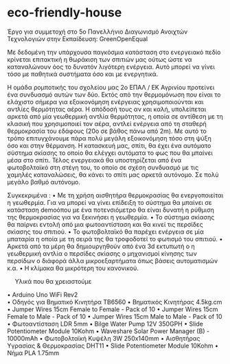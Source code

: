 # eco-friendly-house
Έργο για συμμετοχή στο 5ο Πανελλήνιο Διαγωνισμό Ανοιχτών Τεχνολογιών στην Εκπαίδευση: GreenOpenEqual

Με δεδομένη την υπάρχουσα παγκόσμια κατάσταση στο ενεργειακό πεδίο κρίνεται επιτακτική η θωράκιση των σπιτιών μας ούτως ώστε να καταναλώνουν όος το δυνατόν λιγότερη ενέργεια. Αυτό μπορεί να γίνει τόσο με παθητικά συστήματα όσο και με ενεργητικά. 


Η ομάδα ρομποτικής του σχολείου μας 2ο ΕΠΑΛ / ΕΚ Αγρινίου προτείνει ένα συνδυασμό αυτών των δύο. Εκτός από την θερμομόνωση που είναι το ελάχιστο σήμερα για εξοικονόμηση ενέργειας χρησιμοποιούνται και αντλίες θερμότητας αέρα. Η απόδοσή τους αν και καλή, υπολείπεται αρκετά από μία γεωθερμική αντλία θερμότητας, η οποία σε αντίθεση με τη κλασική που χρησιμοποιεί τον αέρα, αντλεί ενέργεια από τη σταθερή θερμοκρασία του εδάφους (20ο σε βάθος πάνω από 2m). Με αυτό το τρόπο επιτυγχάνουμε πάρα πολύ μεγάλη εξοικονόμηση τόσο στη ψύξη όσο και στην θέρμανση. Η κατασκευή μας, σπίτι, θα έχει ένα αυτόματο σύστημα σκίασης το οποίο θα ελέγχει αυτόματα το φως που θα μπαίνει μέσα στο σπίτι. Τέλος ενεργειακά θα υποστηρίζεται από ένα φωτοβολταϊκό στη στέγη του, το οποίο σε σχέση συνδυασμό με τις χαμηλές καταναλώσεις, θα κάνει το σπίτι μας αρκετά αυτόνομο. Σε πολύ μεγάλο βαθμό αυτόνομο.

Συγκεκριμένα :
•	Με τη χρήση αισθητήρα θερμοκρασίας θα ενεργοποιείται η γεωθερμία. Για να μπορεί να γίνει επίδειξη το σύστημα θα μπαίνει σε κατάσταση demoόπου με ένα ποτενσιόμετρο θα είναι δυνατή η ρύθμιση της θερμοκρασίας για να ξεκινήσει η γεωθερμία. 
•	Το σύστημα σκίασης θα παίρνει εντολή από μια φωτοαντίσταση και θα κινεί τις περσίδες σκίασης του σπιτιού. 
•	Το φωτοβολταϊκό θα παρέχει ενέργεια σε μία μπαταρία η οποία με τη σειρά της θα τροφοδοτεί το φωτισμό του σπιτιού. 
•	Αρκετά από τα μέρη θα δημιουργηθούν από ένα 3d εκτυπωτή 
o	η γεωθερμική αντλία
o	περσίδες σκίασης
o	μηχανισμοί κίνησης των περσίδων
o	διάφορά άλλα μικροεξαρτήματα όπως βάσεις αυτοματισμών κ.α.
•	Η κλίμακα θα μικρότερη του κανονικού. 


 
Υλικά που θα χρειαστούμε 


•	Arduino Uno WiFi Rev2 <br>
•	Οδηγός για Βηματικό Κινητήρα TB6560
•	Βηματικός Κινητήρας 4.5kg.cm
•	Jumper Wires 15cm Female to Female - Pack of 10
•	Jumper Wires 15cm Female to Male - Pack of 10
•	Jumper Wires 15cm Male to Male - Pack of 10
•	Φωτοαντίσταση LDR 5mm
•	Bilge Water Pump 12V 350GPH
•	Slide Potentiometer Module 10Kohm
•	Waveshare Solar Power Manager (B) - 10000mAh
•	Φωτοβολταϊκή Κυψέλη 3W 250x140mm
•	Αισθητήρας Υγρασίας & Θερμοκρασίας DHT11
•	Slide Potentiometer Module 10Kohm
•	Νήμα PLA 1.75mm
